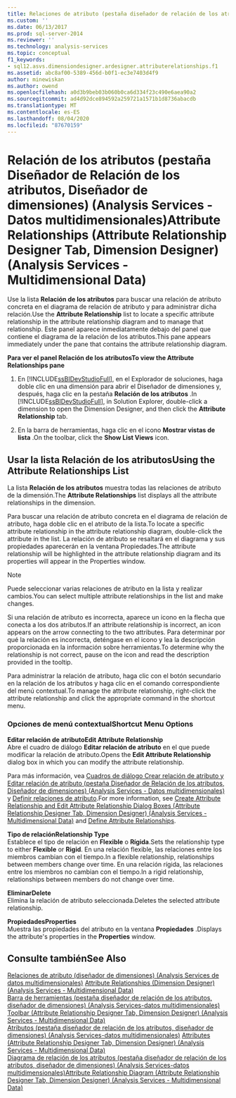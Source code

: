 ```yaml
---
title: Relaciones de atributo (pestaña diseñador de relación de los atributos, diseñador de dimensiones) (Analysis Services-datos multidimensionales) | Microsoft Docs
ms.custom: ''
ms.date: 06/13/2017
ms.prod: sql-server-2014
ms.reviewer: ''
ms.technology: analysis-services
ms.topic: conceptual
f1_keywords:
- sql12.asvs.dimensiondesigner.ardesigner.attributerelationships.f1
ms.assetid: abc8af00-5389-456d-b0f1-ec3e7403d4f9
author: minewiskan
ms.author: owend
ms.openlocfilehash: a0d3b9beb03b060b0ca6d334f23c490e6aea90a2
ms.sourcegitcommit: ad4d92dce894592a259721a1571b1d8736abacdb
ms.translationtype: MT
ms.contentlocale: es-ES
ms.lasthandoff: 08/04/2020
ms.locfileid: "87670159"
---
```

# <a name="attribute-relationships-attribute-relationship-designer-tab-dimension-designer-analysis-services---multidimensional-data"></a><span data-ttu-id="9898c-102">Relación de los atributos (pestaña Diseñador de Relación de los atributos, Diseñador de dimensiones) (Analysis Services - Datos multidimensionales)</span><span class="sxs-lookup"><span data-stu-id="9898c-102">Attribute Relationships (Attribute Relationship Designer Tab, Dimension Designer) (Analysis Services - Multidimensional Data)</span></span>
  <span data-ttu-id="9898c-103">Use la lista **Relación de los atributos** para buscar una relación de atributo concreta en el diagrama de relación de atributo y para administrar dicha relación.</span><span class="sxs-lookup"><span data-stu-id="9898c-103">Use the **Attribute Relationship** list to locate a specific attribute relationship in the attribute relationship diagram and to manage that relationship.</span></span> <span data-ttu-id="9898c-104">Este panel aparece inmediatamente debajo del panel que contiene el diagrama de la relación de los atributos.</span><span class="sxs-lookup"><span data-stu-id="9898c-104">This pane appears immediately under the pane that contains the attribute relationship diagram.</span></span>  
  
 <span data-ttu-id="9898c-105">**Para ver el panel Relación de los atributos**</span><span class="sxs-lookup"><span data-stu-id="9898c-105">**To view the Attribute Relationships pane**</span></span>  
  
1.  <span data-ttu-id="9898c-106">En [!INCLUDE[ssBIDevStudioFull](../includes/ssbidevstudiofull-md.md)], en el Explorador de soluciones, haga doble clic en una dimensión para abrir el Diseñador de dimensiones y, después, haga clic en la pestaña **Relación de los atributos** .</span><span class="sxs-lookup"><span data-stu-id="9898c-106">In [!INCLUDE[ssBIDevStudioFull](../includes/ssbidevstudiofull-md.md)], in Solution Explorer, double-click a dimension to open the Dimension Designer, and then click the **Attribute Relationship** tab.</span></span>  
  
2.  <span data-ttu-id="9898c-107">En la barra de herramientas, haga clic en el icono **Mostrar vistas de lista** .</span><span class="sxs-lookup"><span data-stu-id="9898c-107">On the toolbar, click the **Show List Views** icon.</span></span>  
  
## <a name="using-the-attribute-relationships-list"></a><span data-ttu-id="9898c-108">Usar la lista Relación de los atributos</span><span class="sxs-lookup"><span data-stu-id="9898c-108">Using the Attribute Relationships List</span></span>  
 <span data-ttu-id="9898c-109">La lista **Relación de los atributos** muestra todas las relaciones de atributo de la dimensión.</span><span class="sxs-lookup"><span data-stu-id="9898c-109">The **Attribute Relationships** list displays all the attribute relationships in the dimension.</span></span>  
  
 <span data-ttu-id="9898c-110">Para buscar una relación de atributo concreta en el diagrama de relación de atributo, haga doble clic en el atributo de la lista.</span><span class="sxs-lookup"><span data-stu-id="9898c-110">To locate a specific attribute relationship in the attribute relationship diagram, double-click the attribute in the list.</span></span> <span data-ttu-id="9898c-111">La relación de atributo se resaltará en el diagrama y sus propiedades aparecerán en la ventana Propiedades.</span><span class="sxs-lookup"><span data-stu-id="9898c-111">The attribute relationship will be highlighted in the attribute relationship diagram and its properties will appear in the Properties window.</span></span>  
  
> [!NOTE]  
>  <span data-ttu-id="9898c-112">Puede seleccionar varias relaciones de atributo en la lista y realizar cambios.</span><span class="sxs-lookup"><span data-stu-id="9898c-112">You can select multiple attribute relationships in the list and make changes.</span></span>  
  
 <span data-ttu-id="9898c-113">Si una relación de atributo es incorrecta, aparece un icono en la flecha que conecta a los dos atributos.</span><span class="sxs-lookup"><span data-stu-id="9898c-113">If an attribute relationship is incorrect, an icon appears on the arrow connecting to the two attributes.</span></span> <span data-ttu-id="9898c-114">Para determinar por qué la relación es incorrecta, deténgase en el icono y lea la descripción proporcionada en la información sobre herramientas.</span><span class="sxs-lookup"><span data-stu-id="9898c-114">To determine why the relationship is not correct, pause on the icon and read the description provided in the tooltip.</span></span>  
  
 <span data-ttu-id="9898c-115">Para administrar la relación de atributo, haga clic con el botón secundario en la relación de los atributos y haga clic en el comando correspondiente del menú contextual.</span><span class="sxs-lookup"><span data-stu-id="9898c-115">To manage the attribute relationship, right-click the attribute relationship and click the appropriate command in the shortcut menu.</span></span>  
  
### <a name="shortcut-menu-options"></a><span data-ttu-id="9898c-116">Opciones de menú contextual</span><span class="sxs-lookup"><span data-stu-id="9898c-116">Shortcut Menu Options</span></span>  
 <span data-ttu-id="9898c-117">**Editar relación de atributo**</span><span class="sxs-lookup"><span data-stu-id="9898c-117">**Edit Attribute Relationship**</span></span>  
 <span data-ttu-id="9898c-118">Abre el cuadro de diálogo **Editar relación de atributo** en el que puede modificar la relación de atributo.</span><span class="sxs-lookup"><span data-stu-id="9898c-118">Opens the **Edit Attribute Relationship** dialog box in which you can modify the attribute relationship.</span></span>  
  
 <span data-ttu-id="9898c-119">Para más información, vea [Cuadros de diálogo Crear relación de atributo y Editar relación de atributo &#40;pestaña Diseñador de Relación de los atributos, Diseñador de dimensiones&#41; &#40;Analysis Services - Datos multidimensionales&#41;](create-edit-attribute-relationships-dialog-boxes-analysis-services-multidimensional-data.md) y [Definir relaciones de atributo](multidimensional-models/attribute-relationships-define.md).</span><span class="sxs-lookup"><span data-stu-id="9898c-119">For more information, see [Create Attribute Relationship and Edit Attribute Relationship Dialog Boxes &#40;Attribute Relationship Designer Tab, Dimension Designer&#41; &#40;Analysis Services - Multidimensional Data&#41;](create-edit-attribute-relationships-dialog-boxes-analysis-services-multidimensional-data.md) and [Define Attribute Relationships](multidimensional-models/attribute-relationships-define.md).</span></span>  
  
 <span data-ttu-id="9898c-120">**Tipo de relación**</span><span class="sxs-lookup"><span data-stu-id="9898c-120">**Relationship Type**</span></span>  
 <span data-ttu-id="9898c-121">Establece el tipo de relación en **Flexible** o **Rígida**.</span><span class="sxs-lookup"><span data-stu-id="9898c-121">Sets the relationship type to either **Flexible** or **Rigid**.</span></span> <span data-ttu-id="9898c-122">En una relación flexible, las relaciones entre los miembros cambian con el tiempo.</span><span class="sxs-lookup"><span data-stu-id="9898c-122">In a flexible relationship, relationships between members change over time.</span></span> <span data-ttu-id="9898c-123">En una relación rígida, las relaciones entre los miembros no cambian con el tiempo.</span><span class="sxs-lookup"><span data-stu-id="9898c-123">In a rigid relationship, relationships between members do not change over time.</span></span>  
  
 <span data-ttu-id="9898c-124">**Eliminar**</span><span class="sxs-lookup"><span data-stu-id="9898c-124">**Delete**</span></span>  
 <span data-ttu-id="9898c-125">Elimina la relación de atributo seleccionada.</span><span class="sxs-lookup"><span data-stu-id="9898c-125">Deletes the selected attribute relationship.</span></span>  
  
 <span data-ttu-id="9898c-126">**Propiedades**</span><span class="sxs-lookup"><span data-stu-id="9898c-126">**Properties**</span></span>  
 <span data-ttu-id="9898c-127">Muestra las propiedades del atributo en la ventana **Propiedades** .</span><span class="sxs-lookup"><span data-stu-id="9898c-127">Displays the attribute's properties in the **Properties** window.</span></span>  
  
## <a name="see-also"></a><span data-ttu-id="9898c-128">Consulte también</span><span class="sxs-lookup"><span data-stu-id="9898c-128">See Also</span></span>  
 <span data-ttu-id="9898c-129">[Relaciones de atributo &#40;diseñador de dimensiones&#41; &#40;Analysis Services de datos multidimensionales&#41;](attribute-relationships-dimension-designer-analysis-services-multidimensional-data.md) </span><span class="sxs-lookup"><span data-stu-id="9898c-129">[Attribute Relationships &#40;Dimension Designer&#41; &#40;Analysis Services - Multidimensional Data&#41;](attribute-relationships-dimension-designer-analysis-services-multidimensional-data.md) </span></span>  
 <span data-ttu-id="9898c-130">[Barra de herramientas &#40;pestaña diseñador de relación de los atributos, diseñador de dimensiones&#41; &#40;Analysis Services-datos multidimensionales&#41;](toolbar-attribute-relationship-dimension-designer-analysis-services-multidimensional-data.md) </span><span class="sxs-lookup"><span data-stu-id="9898c-130">[Toolbar &#40;Attribute Relationship Designer Tab, Dimension Designer&#41; &#40;Analysis Services - Multidimensional Data&#41;](toolbar-attribute-relationship-dimension-designer-analysis-services-multidimensional-data.md) </span></span>  
 <span data-ttu-id="9898c-131">[Atributos &#40;pestaña diseñador de relación de los atributos, diseñador de dimensiones&#41; &#40;Analysis Services-datos multidimensionales&#41;](attributes-designer-tab-dimension-designer-analysis-services-multidimensional-data.md) </span><span class="sxs-lookup"><span data-stu-id="9898c-131">[Attributes &#40;Attribute Relationship Designer Tab, Dimension Designer&#41; &#40;Analysis Services - Multidimensional Data&#41;](attributes-designer-tab-dimension-designer-analysis-services-multidimensional-data.md) </span></span>  
 [<span data-ttu-id="9898c-132">Diagrama de relación de los atributos &#40;pestaña diseñador de relación de los atributos, diseñador de dimensiones&#41; &#40;Analysis Services-datos multidimensionales&#41;</span><span class="sxs-lookup"><span data-stu-id="9898c-132">Attribute Relationship Diagram &#40;Attribute Relationship Designer Tab, Dimension Designer&#41; &#40;Analysis Services - Multidimensional Data&#41;</span></span>](attribute-relationship-diagram-analysis-services-multidimensional-data.md)  
  
  
